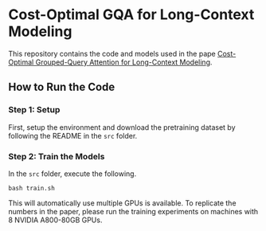 # Cost-Optimal GQA for Long-Context Modeling

This repository contains the code and models used in the pape [Cost-Optimal Grouped-Query Attention for Long-Context Modeling](https://arxiv.org/abs/2503.09579).

## How to Run the Code

### Step 1: Setup

First, setup the environment and download the pretraining dataset by following the README in the `src` folder.

### Step 2: Train the Models

In the `src` folder, execute the following. 

```shell
bash train.sh
```

This will automatically use multiple GPUs is available. To replicate the numbers in the paper, please run the training experiments on machines with 8 NVIDIA A800-80GB GPUs.

